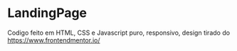 # LandingPage
Codigo feito em HTML, CSS e Javascript puro, responsivo, design tirado do https://www.frontendmentor.io/
